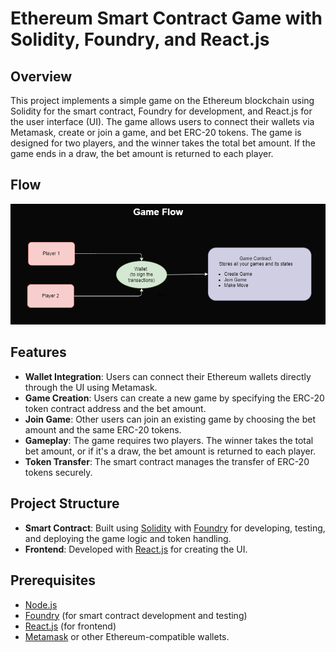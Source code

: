 # Ethereum Smart Contract Game with Solidity, Foundry, and React.js

## Overview

This project implements a simple game on the Ethereum blockchain using Solidity for the smart contract, Foundry for development, and React.js for the user interface (UI). The game allows users to connect their wallets via Metamask, create or join a game, and bet ERC-20 tokens. The game is designed for two players, and the winner takes the total bet amount. If the game ends in a draw, the bet amount is returned to each player.

## Flow

![alt text](/public/flow.png)

## Features

- **Wallet Integration**: Users can connect their Ethereum wallets directly through the UI using Metamask.
- **Game Creation**: Users can create a new game by specifying the ERC-20 token contract address and the bet amount.
- **Join Game**: Other users can join an existing game by choosing the bet amount and the same ERC-20 tokens.
- **Gameplay**: The game requires two players. The winner takes the total bet amount, or if it's a draw, the bet amount is returned to each player.
- **Token Transfer**: The smart contract manages the transfer of ERC-20 tokens securely.

## Project Structure

- **Smart Contract**: Built using [Solidity](https://soliditylang.org/) with [Foundry](https://book.getfoundry.sh/) for developing, testing, and deploying the game logic and token handling.
- **Frontend**: Developed with [React.js](https://reactjs.org/) for creating the UI.

## Prerequisites

- [Node.js](https://nodejs.org/en/)
- [Foundry](https://book.getfoundry.sh/getting-started/installation) (for smart contract development and testing)
- [React.js](https://reactjs.org/docs/getting-started.html) (for frontend)
- [Metamask](https://metamask.io/) or other Ethereum-compatible wallets.
